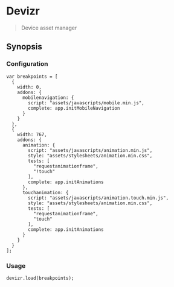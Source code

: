 Devizr
======

> Device asset manager


Synopsis
--------

### Configuration

    var breakpoints = [
      {
        width: 0,
        addons: {
          mobilenavigation: {
            script: "assets/javascripts/mobile.min.js",
            complete: app.initMobileNavigation
          }
        }
      },
      {
        width: 767,
        addons: {
          animation: {
            script: "assets/javascripts/animation.min.js",
            style: "assets/stylesheets/animation.min.css",
            tests: [
              "requestanimationframe",
              "!touch"
            ],
            complete: app.initAnimations
          },
          touchanimation: {
            script: "assets/javascripts/animation.touch.min.js",
            style: "assets/stylesheets/animation.min.css",
            tests: [
              "requestanimationframe",
              "touch"
            ],
            complete: app.initAnimations
          }
        }
      }
    ];

### Usage 
   
    devizr.load(breakpoints);